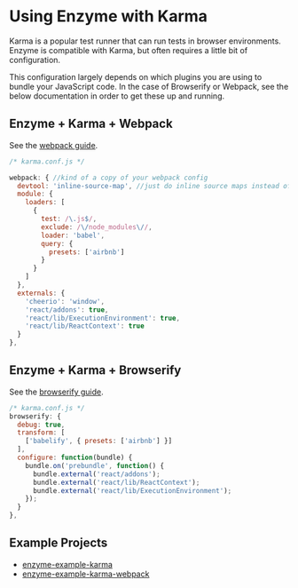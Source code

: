 # Using Enzyme with Karma

Karma is a popular test runner that can run tests in browser environments. Enzyme is compatible with
Karma, but often requires a little bit of configuration.

This configuration largely depends on which plugins you are using to bundle your JavaScript code.  In
the case of Browserify or Webpack, see the below documentation in order to get these up and running.


## Enzyme + Karma + Webpack

See the [webpack guide](webpack.md).

```js
/* karma.conf.js */

webpack: { //kind of a copy of your webpack config
  devtool: 'inline-source-map', //just do inline source maps instead of the default
  module: {
    loaders: [
      {
        test: /\.js$/,
        exclude: /\/node_modules\//,
        loader: 'babel',
        query: {
          presets: ['airbnb']
        }
      }
    ]
  },
  externals: {
    'cheerio': 'window',
    'react/addons': true,
    'react/lib/ExecutionEnvironment': true,
    'react/lib/ReactContext': true
  }
},
```

## Enzyme + Karma + Browserify

See the [browserify guide](browserify.md).

```js
/* karma.conf.js */
browserify: {
  debug: true,
  transform: [
    ['babelify', { presets: ['airbnb'] }]
  ],
  configure: function(bundle) {
    bundle.on('prebundle', function() {
      bundle.external('react/addons');
      bundle.external('react/lib/ReactContext');
      bundle.external('react/lib/ExecutionEnvironment');
    });
  }
},
```


## Example Projects

- [enzyme-example-karma](https://github.com/lelandrichardson/enzyme-example-karma)
- [enzyme-example-karma-webpack](https://github.com/lelandrichardson/enzyme-example-karma-webpack)
